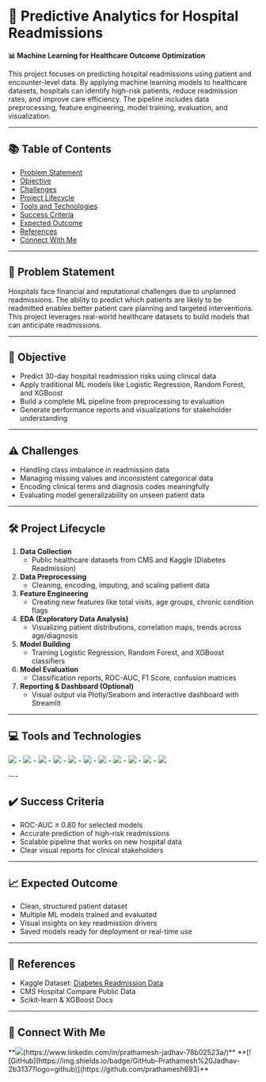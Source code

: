 # 🏥 Predictive Analytics for Hospital Readmissions  
**📊 Machine Learning for Healthcare Outcome Optimization**

This project focuses on predicting hospital readmissions using patient and encounter-level data. By applying machine learning models to healthcare datasets, hospitals can identify high-risk patients, reduce readmission rates, and improve care efficiency. The pipeline includes data preprocessing, feature engineering, model training, evaluation, and visualization.

---

## 📚 Table of Contents  
- [Problem Statement](#problem-statement)  
- [Objective](#objective)  
- [Challenges](#challenges)  
- [Project Lifecycle](#project-lifecycle)  
- [Tools and Technologies](#tools-and-technologies)  
- [Success Criteria](#success-criteria)  
- [Expected Outcome](#expected-outcome)  
- [References](#references)  
- [Connect With Me](#connect-with-me)

---

## 📌 Problem Statement  
Hospitals face financial and reputational challenges due to unplanned readmissions. The ability to predict which patients are likely to be readmitted enables better patient care planning and targeted interventions. This project leverages real-world healthcare datasets to build models that can anticipate readmissions.

---

## 🎯 Objective  
- Predict 30-day hospital readmission risks using clinical data  
- Apply traditional ML models like Logistic Regression, Random Forest, and XGBoost  
- Build a complete ML pipeline from preprocessing to evaluation  
- Generate performance reports and visualizations for stakeholder understanding

---

## ⚠️ Challenges  
- Handling class imbalance in readmission data  
- Managing missing values and inconsistent categorical data  
- Encoding clinical terms and diagnosis codes meaningfully  
- Evaluating model generalizability on unseen patient data

---

## 🛠️ Project Lifecycle  
1. **Data Collection**  
   - Public healthcare datasets from CMS and Kaggle (Diabetes Readmission)  
2. **Data Preprocessing**  
   - Cleaning, encoding, imputing, and scaling patient data  
3. **Feature Engineering**  
   - Creating new features like total visits, age groups, chronic condition flags  
4. **EDA (Exploratory Data Analysis)**  
   - Visualizing patient distributions, correlation maps, trends across age/diagnosis  
5. **Model Building**  
   - Training Logistic Regression, Random Forest, and XGBoost classifiers  
6. **Model Evaluation**  
   - Classification reports, ROC-AUC, F1 Score, confusion matrices  
7. **Reporting & Dashboard (Optional)**  
   - Visual output via Plotly/Seaborn and interactive dashboard with Streamlit

---

## 💻 Tools and Technologies  
<P><img src="https://img.shields.io/badge/Python-3776AB?style=for-the-badge&logo=python&logoColor=white" />
- <img src="https://img.shields.io/badge/Pandas-150458?style=for-the-badge&logo=pandas&logoColor=white" />
- <img src="https://img.shields.io/badge/Numpy-013243?style=for-the-badge&logo=numpy&logoColor=white" /> 
- <img src="https://img.shields.io/badge/scikit--learn-F7931E?style=for-the-badge&logo=scikit-learn&logoColor=white" />
- <img src="https://img.shields.io/badge/XGBoost-EC0000?style=for-the-badge&logo=python&logoColor=white" />  
- <img src="https://img.shields.io/badge/Matplotlib-3776AB?style=for-the-badge&logo=python&logoColor=white" /> 
- <img src="https://img.shields.io/badge/Seaborn-44A8B3?style=for-the-badge&logo=python&logoColor=white" />  
- <img src="https://img.shields.io/badge/Plotly-3F4F75?style=for-the-badge&logo=plotly&logoColor=white" />  
- <img src="https://img.shields.io/badge/Jupyter-F37626?style=for-the-badge&logo=jupyter&logoColor=white" />  
- <img src="https://img.shields.io/badge/Streamlit-FF4B4B?style=for-the-badge&logo=streamlit&logoColor=white" />  
- <img src="https://img.shields.io/badge/Joblib-008000?style=for-the-badge&logo=python&logoColor=white" />
</P>
---

## ✔️ Success Criteria  
- ROC-AUC ≥ 0.80 for selected models  
- Accurate prediction of high-risk readmissions  
- Scalable pipeline that works on new hospital data  
- Clear visual reports for clinical stakeholders

---

## 📈 Expected Outcome  
- Clean, structured patient dataset  
- Multiple ML models trained and evaluated  
- Visual insights on key readmission drivers  
- Saved models ready for deployment or real-time use

---

## 🔗 References  
- Kaggle Dataset: [Diabetes Readmission Data](https://www.kaggle.com/datasets/ryanholbrook/diabetes-patient-readmission)  
- CMS Hospital Compare Public Data  
- Scikit-learn & XGBoost Docs

---

## 🤝 Connect With Me  
<p>
**<img src="https://img.shields.io/badge/LinkedIn-Prathamesh%20Jadhav-blue?style=for-the-badges&logo=linkedin" />(https://www.linkedin.com/in/prathamesh-jadhav-78b02523a/)**  
**[![GitHub](https://img.shields.io/badge/GitHub-Prathamesh%20Jadhav-2b3137?logo=github)](https://github.com/prathamesh693)**
</P>
